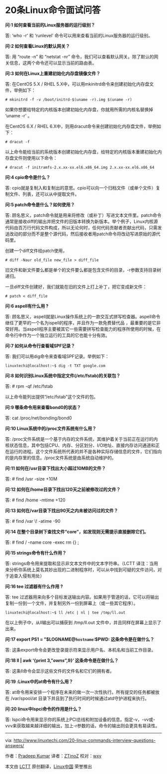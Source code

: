20条Linux命令面试问答
================================================================================
**问:1 如何查看当前的Linux服务器的运行级别？**

答: ‘who -r’ 和 ‘runlevel’ 命令可以用来查看当前的Linux服务器的运行级别。

**问:2 如何查看Linux的默认网关？**

答: 用 “route -n” 和 “netstat -nr” 命令，我们可以查看默认网关。除了默认的网关信息，这两个命令还可以显示当前的路由表。

**问:3 如何在Linux上重建初始化内存盘镜像文件？**

答: 在CentOS 5.X / RHEL 5.X中，可以用mkinitrd命令来创建初始化内存盘文件，举例如下：

    # mkinitrd -f -v /boot/initrd-$(uname -r).img $(uname -r)

如果你想要给特定的内核版本创建初始化内存盘，你就用所需的内核名替换掉 ‘uname -r’ 。

在CentOS 6.X / RHEL 6.X中，则用dracut命令来创建初始化内存盘文件，举例如下：

    # dracut -f

以上命令能给当前的系统版本创建初始化内存盘，给特定的内核版本重建初始化内存盘文件则使用以下命令：

    # dracut -f initramfs-2.x.xx-xx.el6.x86_64.img 2.x.xx-xx.el6.x86_64

**问:4 cpio命令是什么？**

答: cpio就是复制入和复制出的意思。cpio可以向一个归档文件（或单个文件）复制文件、列表，还可以从中提取文件。

**问:5 patch命令是什么？如何使用？**

答: 顾名思义，patch命令就是用来将修改（或补丁）写进文本文件里。patch命令通常是接收diff的输出并把文件的旧版本转换为新版本。举个例子，Linux内核源代码由百万行代码文件构成，所以无论何时，任何代码贡献者贡献出代码，只需发送改动的部分而不是整个源代码，然后接收者用patch命令将改动写进原始的源代码里。

创建一个diff文件给patch使用，

    # diff -Naur old_file new_file > diff_file

旧文件和新文件要么都是单个的文件要么都是包含文件的目录，-r参数支持目录树递归。

一旦diff文件创建好，我们就能在旧的文件上打上补丁，把它变成新文件：

    # patch < diff_file

**问:6 aspell有什么用 ?**

答: 顾名思义，aspell就是Linux操作系统上的一款交互式拼写检查器。aspell命令继任了更早的一个名为ispell的程序，并且作为一款免费替代品 ，最重要的是它非常好用。当aspell程序主要被其它一些需要拼写检查能力的程序所使用的时候，在命令行中作为一个独立运行的工具的它也能十分有效。

**问:7 如何从命令行查看域SPF记录？**

答: 我们可以用dig命令来查看域SPF记录。举例如下：

    linuxtechi@localhost:~$ dig -t TXT google.com

**问:8 如何识别Linux系统中指定文件(/etc/fstab)的关联包？**

答: # rpm -qf /etc/fstab

以上命令能列出提供“/etc/fstab”这个文件的包。

**问:9 哪条命令用来查看bond0的状态？**

答: cat /proc/net/bonding/bond0

**问:10 Linux系统中的/proc文件系统有什么用？**

答: /proc文件系统是一个基于内存的文件系统，其维护着关于当前正在运行的内核状态信息，其中包括CPU、内存、分区划分、I/O地址、直接内存访问通道和正在运行的进程。这个文件系统所代表的并不是各种实际存储信息的文件，它们指向的是内存里的信息。/proc文件系统是由系统自动维护的。

**问:11 如何在/usr目录下找出大小超过10MB的文件？**

答: # find /usr -size +10M

**问:12 如何在/home目录下找出120天之前被修改过的文件？**

答: # find /home -mtime +120

**问:13 如何在/var目录下找出90天之内未被访问过的文件？**

答: # find /var \\! -atime -90

**问:14 在整个目录树下查找文件“core”，如发现则无需提示直接删除它们。**

答: # find / -name core -exec rm {} \;

**问:15 strings命令有什么作用？**

答: strings命令用来提取和显示非文本文件中的文本字符串。（LCTT 译注：当用来分析你系统上莫名其妙出现的二进制程序时，可以从中找到可疑的文件访问，对于追查入侵有用处）

**问:16 tee 过滤器有什么作用 ?**

答: tee 过滤器用来向多个目标发送输出内容。如果用于管道的话，它可以将输出复制一份到一个文件，并复制另外一份到屏幕上（或一些其它程序）。

    linuxtechi@localhost:~$ ll /etc | nl | tee /tmp/ll.out

在以上例子中，从ll输出可以捕获到 /tmp/ll.out 文件中，并且同样在屏幕上显示了出来。

**问:17 export PS1 = ”$LOGNAME@`hostname`:\$PWD: 这条命令是在做什么？**

答: 这条export命令会更改登录提示符来显示用户名、本机名和当前工作目录。

**问:18 ll | awk ‘{print $3,”owns”,$9}’ 这条命令是在做什么？**

答: 这条ll命令会显示这些文件的文件名和它们的拥有者。

**问:19 :Linux中的at命令有什么用？**

答: at命令用来安排一个程序在未来的做一次一次性执行。所有提交的任务都被放在 /var/spool/at 目录下并且到了执行时间的时候通过atd守护进程来执行。

**问:20 linux中lspci命令的作用是什么？**

答: lspci命令用来显示你的系统上PCI总线和附加设备的信息。指定-v，-vv或-vvv来获取越来越详细的输出，加上-r参数的话，命令的输出则会更具有易读性。

--------------------------------------------------------------------------------

via: http://www.linuxtechi.com/20-linux-commands-interview-questions-answers/

作者：[Pradeep Kumar][a]
译者：[ZTinoZ](https://github.com/ZTinoZ)
校对：[wxy](https://github.com/wxy)

本文由 [LCTT](https://github.com/LCTT/TranslateProject) 原创翻译，[Linux中国](http://linux.cn/) 荣誉推出

[a]:http://www.linuxtechi.com/author/pradeep/
